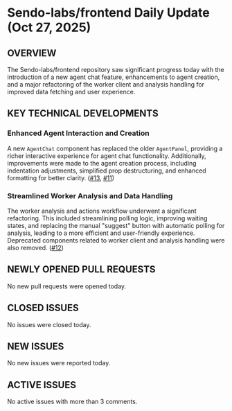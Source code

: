 # Sendo-labs/frontend Daily Update (Oct 27, 2025)
## OVERVIEW 
The Sendo-labs/frontend repository saw significant progress today with the introduction of a new agent chat feature, enhancements to agent creation, and a major refactoring of the worker client and analysis handling for improved data fetching and user experience.

## KEY TECHNICAL DEVELOPMENTS

### Enhanced Agent Interaction and Creation
A new `AgentChat` component has replaced the older `AgentPanel`, providing a richer interactive experience for agent chat functionality. Additionally, improvements were made to the agent creation process, including indentation adjustments, simplified prop destructuring, and enhanced formatting for better clarity. ([#13](https://github.com/Sendo-labs/frontend/pull/13), [#11](https://github.com/Sendo-labs/frontend/pull/11))

### Streamlined Worker Analysis and Data Handling
The worker analysis and actions workflow underwent a significant refactoring. This included streamlining polling logic, improving waiting states, and replacing the manual "suggest" button with automatic polling for analysis, leading to a more efficient and user-friendly experience. Deprecated components related to worker client and analysis handling were also removed. ([#12](https://github.com/Sendo-labs/frontend/pull/12))

## NEWLY OPENED PULL REQUESTS
No new pull requests were opened today.

## CLOSED ISSUES
No issues were closed today.

## NEW ISSUES
No new issues were reported today.

## ACTIVE ISSUES
No active issues with more than 3 comments.